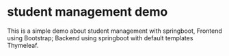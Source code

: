 # student management demo 
This is a simple demo about student management with springboot,
Frontend using Bootstrap;
Backend using springboot with default templates Thymeleaf.

